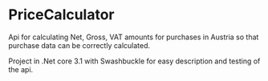 # PriceCalculator

Api for calculating Net, Gross, VAT amounts for purchases in Austria so that purchase data can be correctly calculated.

Project in .Net core 3.1  with Swashbuckle for easy description and testing of the api. 

